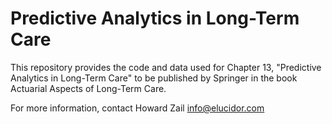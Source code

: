 # Predictive Analytics in Long-Term Care

This repository provides the code and data used for Chapter 13, "Predictive Analytics in Long-Term Care" to be published by Springer in the book Actuarial Aspects of Long-Term Care.

For more information, contact Howard Zail info@elucidor.com
